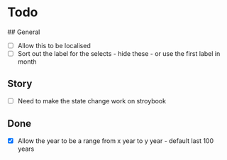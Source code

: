 # Todo

## General

- [ ] Allow this to be localised
- [ ] Sort out the label for the selects - hide these - or use the first label in month

## Story

- [ ] Need to make the state change work on stroybook

## Done

- [X] Allow the year to be a range from x year to y year - default last 100 years
